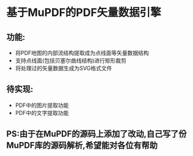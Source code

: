 # 基于MuPDF的PDF矢量数据引擎
## 功能:
+ 将PDF地图的内部流结构提取成为点线面等矢量数据结构
+ 支持点线面(包括贝塞尔曲线结构)进行矩形裁剪
+ 将处理过的矢量数据生成为SVG格式文件

## 待实现:
+ PDF中的图片提取功能
+ PDF中的文字提取功能

## PS:由于在MuPDF的源码上添加了改动,自己写了份MuPDF库的源码解析,希望能对各位有帮助